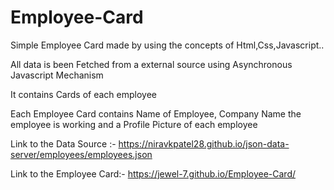 # Employee-Card

Simple Employee Card made by using the concepts of Html,Css,Javascript..

All data is been Fetched from a external source using Asynchronous Javascript Mechanism

It contains Cards of each employee

Each Employee Card contains Name of Employee, Company Name the employee is working and a Profile Picture of each employee

Link to the Data Source :- https://niravkpatel28.github.io/json-data-server/employees/employees.json

Link to the Employee Card:- https://jewel-7.github.io/Employee-Card/
